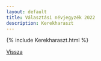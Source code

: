 ```yaml
---
layout: default
title: Választási névjegyzék 2022
description: Kerekharaszt
---
```


{% include Kerekharaszt.html %}

[Vissza](./)